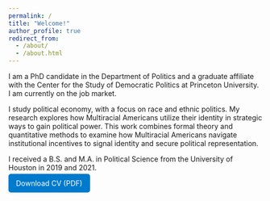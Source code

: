 ```yaml
---
permalink: /
title: "Welcome!"
author_profile: true
redirect_from: 
  - /about/
  - /about.html
---
```


I am a PhD candidate in the Department of Politics and a graduate affiliate with the Center for the Study of Democratic Politics at Princeton University. I am currently on the job market.  

I study political economy, with a focus on race and ethnic politics. My research explores how Multiracial Americans utilize their identity in strategic ways to gain political power. This work combines formal theory and quantitative methods to examine how Multiracial Americans navigate institutional incentives to signal identity and secure political representation.  

I received a B.S. and M.A. in Political Science from the University of Houston in 2019 and 2021.

<a href="/files/JohnsonI_CV.pdf" target="_blank" style="padding:10px 15px; background:#007acc; color:white; text-decoration:none; border-radius:5px;">
  <i class="fas fa-file-pdf"></i> Download CV (PDF)
</a>



